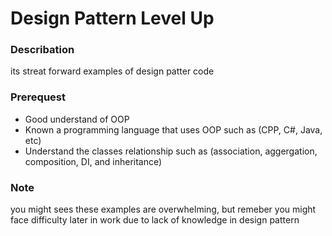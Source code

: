 # Design Pattern Level Up

### Describation
its streat forward examples of design patter code

### Prerequest
- Good understand of OOP
- Known a programming language that uses OOP such as (CPP, C#, Java, etc)
- Understand the classes relationship such as (association, aggergation, composition, DI, and inheritance)

### Note
you might sees these examples are overwhelming, but remeber you might face difficulty later in work due to lack of knowledge in design pattern